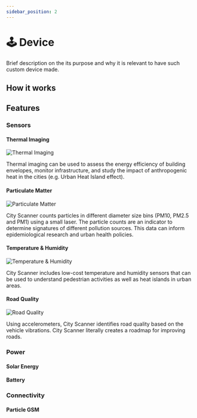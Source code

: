 ```yaml
---
sidebar_position: 2
---
```


# 🕹️ Device

Brief description on the its purpose and why it is relevant to have such custom device made.

## How it works

## Features

### Sensors

#### Thermal Imaging

![Thermal Imaging](@site/static/files/device/thermal.svg)

Thermal imaging can be used to assess the energy efficiency of building envelopes, monitor infrastructure, and study the impact of anthropogenic heat in the cities (e.g. Urban Heat Island effect).

#### Particulate Matter

![Particulate Matter](@site/static/files/device/particulate.svg)

City Scanner counts particles in different diameter size bins (PM10, PM2.5 and PM1) using a small laser. The particle counts are an indicator to determine signatures of different pollution sources. This data can inform epidemiological research and urban health policies.

#### Temperature & Humidity

![Temperature & Humidity](@site/static/files/device/temperature.svg)

City Scanner includes low-cost temperature and humidity sensors that can be used to understand pedestrian activities as well as heat islands in urban areas.

#### Road Quality

![Road Quality](@site/static/files/device/road.svg)

Using accelerometers, City Scanner identifies road quality based on the vehicle vibrations. City Scanner literally creates a roadmap for improving roads.

### Power

#### Solar Energy

#### Battery

### Connectivity

#### Particle GSM
